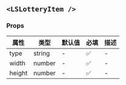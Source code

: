 ## `<LSLotteryItem />`

### Props

| 属性   | 类型   | 默认值 | 必填 | 描述 |
| ------ | ------ | ------ | ---- | ---- |
| type   | string | -      | ✅   | -    |
| width  | number | -      | ✅   | -    |
| height | number | -      | ✅   | -    |
